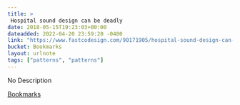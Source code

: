 ```yaml
---
title: > 
 Hospital sound design can be deadly
date: 2018-05-15T19:23:03+00:00
dateadded: 2022-04-20 23:59:20 -0400
link: "https://www.fastcodesign.com/90171905/hospital-sound-design-can-be-deadly"
bucket: Bookmarks
layout: urlnote
tags: ["patterns", "patterns"]
--- 
```

No Description
 <!-- end excerpt --> 
<div class='bucket'><a class='internal-link' href='/buckets/bookmarks'>Bookmarks</a></div> 
